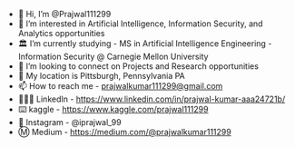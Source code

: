 - 👋 Hi, I’m @Prajwal111299
- 👀 I’m interested in Artificial Intelligence, Information Security, and Analytics opportunities
- 🏛️ I’m currently studying - MS in Artificial Intelligence Engineering - Information Security @ Carnegie Mellon University
- 💞️ I’m looking to connect on Projects and Research opportunities
- 🌆 My location is Pittsburgh, Pennsylvania PA
- 📫 How to reach me - prajwalkumar111299@gmail.com
- 👨🏽‍💻 LinkedIn - https://www.linkedin.com/in/prajwal-kumar-aaa24721b/
- ⌨️ kaggle - https://www.kaggle.com/prajwal111299
- 📸 Instagram - @iprajwal_99
- Ⓜ️ Medium - https://medium.com/@prajwalkumar111299
<!---
Prajwal111299/Prajwal111299 is a ✨ special ✨ repository because its `README.md` (this file) appears on your GitHub profile.
You can click the Preview link to take a look at your changes.
--->
